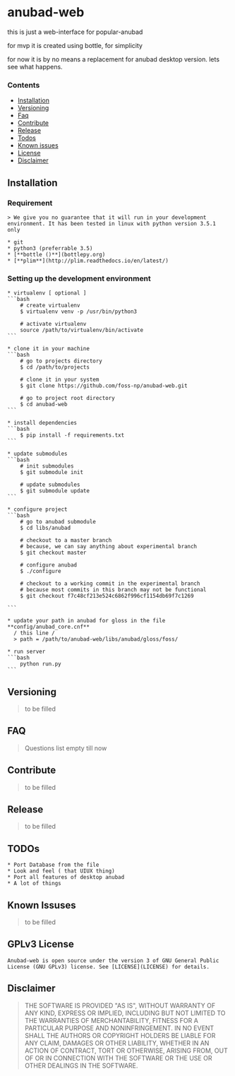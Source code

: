 # anubad-web
this is just a web-interface for popular-anubad

for mvp it is created using bottle, for simplicity

for now it is by no means a replacement for anubad desktop version.
lets see what happens.

### Contents
- [Installation](#installation)
- [Versioning](#versioning)
- [Faq](#faq)
- [Contribute](#contribute)
- [Release](#release)
- [Todos](#todos)
- [Known issues](#known-issues)
- [License](#gplv3-license)
- [Disclaimer](#disclaimer)

## Installation

### Requirement
    
    > We give you no guarantee that it will run in your development environment. It has been tested in linux with python version 3.5.1 only
    
    * git
    * python3 (preferrable 3.5)
    * [**bottle ()**](bottlepy.org)
    * [**plim**](http://plim.readthedocs.io/en/latest/)
    
### Setting up the development environment

    * virtualenv [ optional ]
    ```bash
        # create virtualenv
        $ virtualenv venv -p /usr/bin/python3 
        
        # activate virtualenv
        source /path/to/virtualenv/bin/activate
    ```
    
    * clone it in your machine
    ```bash
        # go to projects directory
        $ cd /path/to/projects
        
        # clone it in your system
        $ git clone https://github.com/foss-np/anubad-web.git
        
        # go to project root directory
        $ cd anubad-web
    ```
    
    * install dependencies
    ```bash
        $ pip install -f requirements.txt
    ```
  
    * update submodules
    ```bash
        # init submodules
        $ git submodule init
        
        # update submodules
        $ git submodule update
    ```

    * configure project 
    ```bash
        # go to anubad submodule
        $ cd libs/anubad
        
        # checkout to a master branch
        # because, we can say anything about experimental branch
        $ git checkout master

        # configure anubad
        $ ./configure
        
        # checkout to a working commit in the experimental branch
        # because most commits in this branch may not be functional
        $ git checkout f7c48cf213e524c6862f996cf1154db69f7c1269
        
    ```
    
    * update your path in anubad for gloss in the file **config/anubad_core.cnf**
      / this line /
      > path = /path/to/anubad-web/libs/anubad/gloss/foss/
   
    * run server
    ```bash
        python run.py
    ```

## Versioning

> to be filled

## FAQ

> Questions list empty till now

## Contribute

> to be filled

## Release

> to be filled

## TODOs

    * Port Database from the file
    * Look and feel ( that UIUX thing)
    * Port all features of desktop anubad
    * A lot of things

## Known Issuses

> to be filled

## GPLv3 License
    
    Anubad-web is open source under the version 3 of GNU General Public License (GNU GPLv3) license. See [LICENSE](LICENSE) for details.

## Disclaimer

> THE SOFTWARE IS PROVIDED "AS IS", WITHOUT WARRANTY OF ANY KIND, EXPRESS OR IMPLIED, INCLUDING BUT NOT LIMITED TO THE WARRANTIES OF MERCHANTABILITY, FITNESS FOR A PARTICULAR PURPOSE AND NONINFRINGEMENT. IN NO EVENT SHALL THE AUTHORS OR COPYRIGHT HOLDERS BE LIABLE FOR ANY CLAIM, DAMAGES OR OTHER LIABILITY, WHETHER IN AN ACTION OF CONTRACT, TORT OR OTHERWISE, ARISING FROM, OUT OF OR IN CONNECTION WITH THE SOFTWARE OR THE USE OR OTHER DEALINGS IN THE SOFTWARE.
